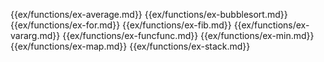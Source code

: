 {{ex/functions/ex-average.md}}
{{ex/functions/ex-bubblesort.md}}
{{ex/functions/ex-for.md}}
{{ex/functions/ex-fib.md}}
{{ex/functions/ex-vararg.md}}
{{ex/functions/ex-funcfunc.md}}
{{ex/functions/ex-min.md}}
{{ex/functions/ex-map.md}}
{{ex/functions/ex-stack.md}}
